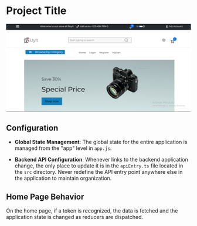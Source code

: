 # Project Title

![Home Page](readme-images/buyit-homepage.png)

## Configuration

- **Global State Management**: The global state for the entire application is managed from the "app" level in `app.js`.

- **Backend API Configuration**: Whenever links to the backend application change, the only place to update it is in the `apiEntry.ts` file located in the `src` directory. Never redefine the API entry point anywhere else in the application to maintain organization.

## Home Page Behavior

On the home page, if a token is recognized, the data is fetched and the application state is changed as reducers are dispatched.
